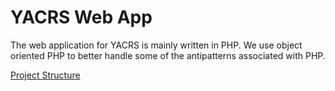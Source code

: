 # YACRS Web App
The web application for YACRS is mainly written in PHP. We use object oriented PHP to
better handle some of the antipatterns associated with PHP.

[Project Structure](structure)